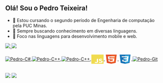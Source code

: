 ## Olá! Sou o Pedro Teixeira!

- 🔭 Estou cursando o segundo período de Engenharia de computação pela PUC Minas.
- 🌱 Sempre buscando conhecimento em diversas linguagens.
- 🧠 Foco nas linguagens para desenvolvimento mobile e web.

 <div>
  <a href="https://github.com/phtsouza">
  <img height="180em" src="https://github-readme-stats.vercel.app/api?username=phtsouza&show_icons=true&theme=dracula&include_all_commits=true&count_private=true"/>
  <img height="180em" src="https://github-readme-stats.vercel.app/api/top-langs/?username=phtsouza&layout=compact&langs_count=7&theme=dracula"/>
</div>
  
<div style="display: inline_block"><br>
  <img align="center" alt="Pedro-C#" height="30" width="40" src="https://cdn.jsdelivr.net/gh/devicons/devicon/icons/csharp/csharp-original.svg">
  <img align="center" alt="Pedro-C++" height="30" width="40" src="https://cdn.jsdelivr.net/gh/devicons/devicon/icons/cplusplus/cplusplus-original.svg">
  <img align="center" alt="Pedro-C++" height="30" width="40" src="https://cdn.jsdelivr.net/gh/devicons/devicon/icons/c/c-original.svg">
  <img align="center" alt="Pedro-Js" height="30" width="40" src="https://raw.githubusercontent.com/devicons/devicon/master/icons/javascript/javascript-plain.svg">
  <img align="center" alt="Pedro-HTML" height="30" width="40" src="https://raw.githubusercontent.com/devicons/devicon/master/icons/html5/html5-original.svg">
  <img align="center" alt="Pedro-CSS" height="30" width="40" src="https://raw.githubusercontent.com/devicons/devicon/master/icons/css3/css3-original.svg">
  <img align="center" alt="Pedro-Git" height="30" width="40" src="https://cdn.jsdelivr.net/gh/devicons/devicon/icons/git/git-original.svg">
</div> 
  
##
  
<div> 
    <a href="https://www.linkedin.com/in/pedro-teixeira-6849bb209/" target="_blank"><img src="https://img.shields.io/badge/-LinkedIn-%230077B5?style=for-the-badge&logo=linkedin&logoColor=white" target="_blank"></a> 
    <a href = "mailto:phtsouza@gmail.com"><img src="https://img.shields.io/badge/Gmail-D14836?style=for-the-badge&logo=gmail&logoColor=white" target="_blank"></a>
</div>
